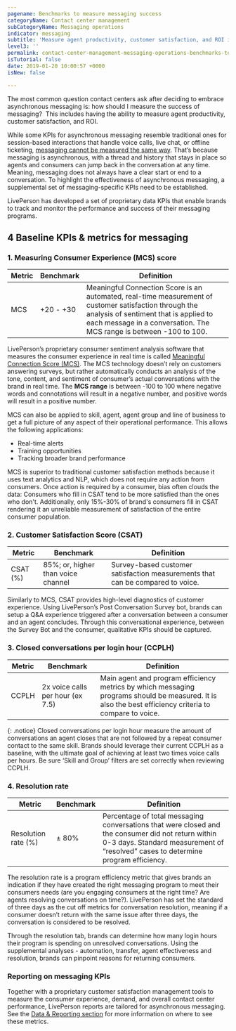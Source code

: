 ```yaml
---
pagename: Benchmarks to measure messaging success
categoryName: Contact center management
subCategoryName: Messaging operations
indicator: messaging
subtitle: 'Measure agent productivity, customer satisfaction, and ROI in messaging '
level3: ''
permalink: contact-center-management-messaging-operations-benchmarks-to-measure-messaging-success.html
isTutorial: false
date: 2019-01-20 10:00:57 +0000
isNew: false

---
```

The most common question contact centers ask after deciding to embrace asynchronous messaging is: how should I measure the success of messaging?  This includes having the ability to measure agent productivity, customer satisfaction, and ROI.

While some KPIs for asynchronous messaging resemble traditional ones for session-based interactions that handle voice calls, live chat, or offline ticketing, [messaging cannot be measured the same way](contact-center-management-messaging-operations-managing-a-contact-center-that-messages.html). That’s because messaging is asynchronous, with a thread and history that stays in place so agents and consumers can jump back in the conversation at any time. Meaning, messaging does not always have a clear start or end to a conversation. To highlight the effectiveness of asynchronous messaging, a supplemental set of messaging-specific KPIs need to be established.

LivePerson has developed a set of proprietary data KPIs that enable brands to track and monitor the performance and success of their messaging programs.

## 4 Baseline KPIs & metrics for messaging

### 1. Measuring Consumer Experience (MCS) score

| Metric | Benchmark | Definition |
| --- | --- | --- |
| MCS | +20 - +30 | Meaningful Connection Score is an automated, real-time measurement of customer satisfaction through the analysis of sentiment that is applied to each message in a conversation. The MCS range is between -100 to 100. |

LivePerson’s proprietary consumer sentiment analysis software that measures the consumer experience in real time is called [Meaningful Connection Score (MCS)](data-reporting-meaningful-connection-score-(mcs)-meaningful-connection-score-(mcs)-overview.html). The MCS technology doesn’t rely on customers answering surveys, but rather automatically conducts an analysis of the tone, content, and sentiment of consumer’s actual conversations with the brand in real time. The **MCS range** is between -100 to 100 where negative words and connotations will result in a negative number, and positive words will result in a positive number.

MCS can also be applied to skill, agent, agent group and line of business to get a full picture of any aspect of their operational performance. This allows the following applications:

* Real-time alerts
* Training opportunities
* Tracking broader brand performance

MCS is superior to traditional customer satisfaction methods because it uses text analytics and NLP, which does not require any action from consumers. Once action is required by a consumer, bias often clouds the data: Consumers who fill in CSAT tend to be more satisfied than the ones who don't. Additionally, only 15%-30% of brand's consumers fill in CSAT rendering it an unreliable measurement of satisfaction of the entire consumer population.

### 2. Customer Satisfaction Score (CSAT)

| Metric | Benchmark | Definition |
| --- | --- | --- |
| CSAT (%) | 85%; or, higher than voice channel | Survey-based customer satisfaction measurements that can be compared to voice. |

Similarly to MCS, CSAT provides high-level diagnostics of customer experience. Using LivePerson’s Post Conversation Survey bot, brands can setup a Q&A experience triggered after a conversation between a consumer and an agent concludes. Through this conversational experience, between the Survey Bot and the consumer, qualitative KPIs should be captured.

### 3. Closed conversations per login hour (CCPLH)

| Metric | Benchmark | Definition |
| --- | --- | --- |
| CCPLH | 2x voice calls per hour (ex 7.5) | Main agent and program efficiency metrics by which messaging programs should be measured. It is also the best efficiency criteria to compare to voice. |

{: .notice}
Closed conversations per login hour measure the amount of conversations an agent closes that are not followed by a repeat consumer contact to the same skill. Brands should leverage their current CCPLH as a baseline, with the ultimate goal of achieving at least two times voice calls per hours. Be sure ‘Skill and Group’ filters are set correctly when reviewing CCPLH.

### 4. Resolution rate

| Metric | Benchmark | Definition |
| --- | --- | --- |
| Resolution rate (%) | ± 80% | Percentage of total messaging conversations that were closed and the consumer did not return within 0-3 days. Standard measurement of “resolved” cases to determine program efficiency. |

The resolution rate is a program efficiency metric that gives brands an indication if they have created the right messaging program to meet their consumers needs (are you engaging consumers at the right time? Are agents resolving conversations on time?). LivePerson has set the standard of three days as the cut off metrics for conversation resolution, meaning if a consumer doesn’t return with the same issue after three days, the conversation is considered to be resolved.

Through the resolution tab, brands can determine how many login hours their program is spending on unresolved conversations. Using the supplemental analyses - automation, transfer, agent effectiveness and resolution, brands can pinpoint reasons for returning consumers.

### Reporting on messaging KPIs

Together with a proprietary customer satisfaction management tools to measure the consumer experience, demand, and overall contact center performance, LivePerson reports are tailored for asynchronous messaging. See the [Data & Reporting section](data-reporting-reporting-metrics.html) for more information on where to see these metrics.